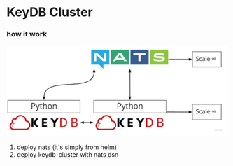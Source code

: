 # KeyDB Cluster

### how it work

![Cluster](how.jpg)

1) deploy nats (it's simply from helm)
2) deploy keydb-cluster with nats dsn
